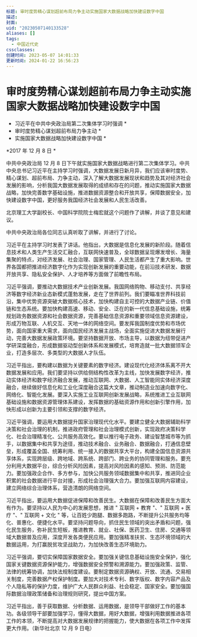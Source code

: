 ```yaml
---
标题: 审时度势精心谋划超前布局力争主动实施国家大数据战略加快建设数字中国
描述:
封面:
uid: "20230507140133528"
aliases: []
tags:
  - 中国近代史
cssclasses:
创建时间: 2023-05-07 14:01:33
更新时间: 2024-01-22 16:56:23
---
```


# 审时度势精心谋划超前布局力争主动实施国家大数据战略加快建设数字中国

- 习近平在中共中央政治局第二次集体学习时强调 *
- 审时度势精心谋划超前布局力争主动 *
- 实施国家大数据战略加快建设数字中国 *

*2017 年 12 月 8 日 *

中共中央政治局 12 月 8 日下午就实施国家大数据战略进行第二次集体学习。中共中央总书记习近平在主持学习时强调，大数据发展日新月异，我们应该审时度势、精心谋划、超前布局、力争主动，深入了解大数据发展现状和趋势及其对经济社会发展的影响，分析我国大数据发展取得的成绩和存在的问题，推动实施国家大数据战略，加快完善数字基础设施，推进数据资源整合和开放共享，保障数据安全，加快建设数字中国，更好服务我国经济社会发展和人民生活改善。

北京理工大学副校长、中国科学院院士梅宏就这个问题作了讲解，并谈了意见和建议。

中共中央政治局各位同志认真听取了讲解，并进行了讨论。

习近平在主持学习时发表了讲话。他指出，大数据是信息化发展的新阶段。随着信息技术和人类生产生活交汇融合，互联网快速普及，全球数据呈现爆发增长、海量集聚的特点，对经济发展、社会治理、国家管理、人民生活都产生了重大影响。世界各国都把推进经济数字化作为实现创新发展的重要动能，在前沿技术研发、数据开放共享、隐私安全保护、人才培养等方面做了前瞻性布局。

习近平强调，要推动大数据技术产业创新发展。我国网络购物、移动支付、共享经济等数字经济新业态新模式蓬勃发展，走在了世界前列。我们要瞄准世界科技前沿，集中优势资源突破大数据核心技术，加快构建自主可控的大数据产业链、价值链和生态系统。要加快构建高速、移动、安全、泛在的新一代信息基础设施，统筹规划政务数据资源和社会数据资源，完善基础信息资源和重要领域信息资源建设，形成万物互联、人机交互、天地一体的网络空间。要发挥我国制度优势和市场优势，面向国家重大需求，面向国民经济发展主战场，全面实施促进大数据发展行动，完善大数据发展政策环境。要坚持数据开放、市场主导，以数据为纽带促进产学研深度融合，形成数据驱动型创新体系和发展模式，培育造就一批大数据领军企业，打造多层次、多类型的大数据人才队伍。

习近平指出，要构建以数据为关键要素的数字经济。建设现代化经济体系离不开大数据发展和应用。我们要坚持以供给侧结构性改革为主线，加快发展数字经济，推动实体经济和数字经济融合发展，推动互联网、大数据、人工智能同实体经济深度融合，继续做好信息化和工业化深度融合这篇大文章，推动制造业加速向数字化、网络化、智能化发展。要深入实施工业互联网创新发展战略，系统推进工业互联网基础设施和数据资源管理体系建设，发挥数据的基础资源作用和创新引擎作用，加快形成以创新为主要引领和支撑的数字经济。

习近平强调，要运用大数据提升国家治理现代化水平。要建立健全大数据辅助科学决策和社会治理的机制，推进政府管理和社会治理模式创新，实现政府决策科学化、社会治理精准化、公共服务高效化。要以推行电子政务、建设智慧城市等为抓手，以数据集中和共享为途径，推动技术融合、业务融合、数据融合，打通信息壁垒，形成覆盖全国、统筹利用、统一接入的数据共享大平台，构建全国信息资源共享体系，实现跨层级、跨地域、跨系统、跨部门、跨业务的协同管理和服务。要充分利用大数据平台，综合分析风险因素，提高对风险因素的感知、预测、防范能力。要加强政企合作、多方参与，加快公共服务领域数据集中和共享，推进同企业积累的社会数据进行平台对接，形成社会治理强大合力。要加强互联网内容建设，建立网络综合治理体系，营造清朗的网络空间。

习近平指出，要运用大数据促进保障和改善民生。大数据在保障和改善民生方面大有作为。要坚持以人民为中心的发展思想，推进 " 互联网 + 教育 "、" 互联网 + 医疗 "、" 互联网 + 文化 " 等，让百姓少跑腿、数据多跑路，不断提升公共服务均等化、普惠化、便捷化水平。要坚持问题导向，抓住民生领域的突出矛盾和问题，强化民生服务，弥补民生短板，推进教育、就业、社保、医药卫生、住房、交通等领域大数据普及应用，深度开发各类便民应用。要加强精准扶贫、生态环境领域的大数据运用，为打赢脱贫攻坚战助力，为加快改善生态环境助力。

习近平强调，要切实保障国家数据安全。要加强关键信息基础设施安全保护，强化国家关键数据资源保护能力，增强数据安全预警和溯源能力。要加强政策、监管、法律的统筹协调，加快法规制度建设。要制定数据资源确权、开放、流通、交易相关制度，完善数据产权保护制度。要加大对技术专利、数字版权、数字内容产品及个人隐私等的保护力度，维护广大人民群众利益、社会稳定、国家安全。要加强国际数据治理政策储备和治理规则研究，提出中国方案。

习近平指出，善于获取数据、分析数据、运用数据，是领导干部做好工作的基本功。各级领导干部要加强学习，懂得大数据，用好大数据，增强利用数据推进各项工作的本领，不断提高对大数据发展规律的把握能力，使大数据在各项工作中发挥更大作用。（新华社北京 12 月 9 日电）
